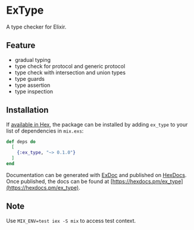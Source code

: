 # ExType

A type checker for Elixir.

## Feature

- gradual typing
- type check for protocol and generic protocol
- type check with intersection and union types
- type guards
- type assertion
- type inspection

## Installation

If [available in Hex](https://hex.pm/docs/publish), the package can be installed
by adding `ex_type` to your list of dependencies in `mix.exs`:

```elixir
def deps do
  [
    {:ex_type, "~> 0.1.0"}
  ]
end
```

Documentation can be generated with [ExDoc](https://github.com/elixir-lang/ex_doc)
and published on [HexDocs](https://hexdocs.pm). Once published, the docs can
be found at [https://hexdocs.pm/ex_type](https://hexdocs.pm/ex_type).

## Note

Use `MIX_ENV=test iex -S mix` to access test context.
